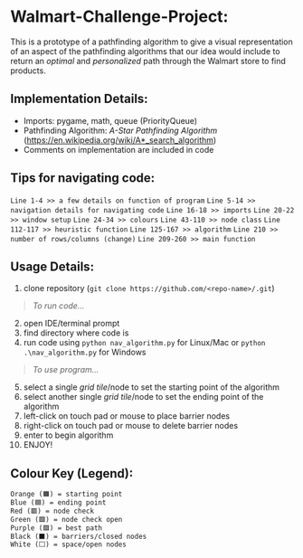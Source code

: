 # Walmart-Challenge-Project:
This is a prototype of a pathfinding algorithm to give a visual representation of an aspect of the pathfinding algorithms that our idea would include to return an *optimal* and *personalized* path through the Walmart store to find products.

## Implementation Details:
- Imports: pygame, math, queue (PriorityQueue)   
- Pathfinding Algorithm: *A-Star Pathfinding Algorithm* (https://en.wikipedia.org/wiki/A*_search_algorithm)  
- Comments on implementation are included in code

## Tips for navigating code:
`Line 1-4 >> a few details on function of program`
`Line 5-14 >> navigation details for navigating code`
`Line 16-18 >> imports`
`Line 20-22 >> window setup`
`Line 24-34 >> colours`
`Line 43-110 >> node class`
`Line 112-117 >> heuristic function`
`Line 125-167 >> algorithm`
`Line 210 >> number of rows/columns (change)`
`Line 209-260 >> main function`

## Usage Details:
1. clone repository (`git clone https://github.com/<repo-name>/.git`)
>*To run code...*
2. open IDE/terminal prompt
3. find directory where code is
4. run code using `python nav_algorithm.py` for Linux/Mac or `python .\nav_algorithm.py` for Windows
>*To use program...*
5. select a single *grid tile*/node to set the starting point of the algorithm
6. select another single *grid tile*/node to set the ending point of the algorithm
7. left-click on touch pad or mouse to place barrier nodes
8. right-click on touch pad or mouse to delete barrier nodes
9. enter to begin algorithm
10. ENJOY!

## Colour Key (Legend):
```diff
Orange (🟧) = starting point
Blue (🟦) = ending point
Red (🟥) = node check
Green (🟩) = node check open
Purple (🟪) = best path
Black (⬛) = barriers/closed nodes
White (⬜) = space/open nodes
```

